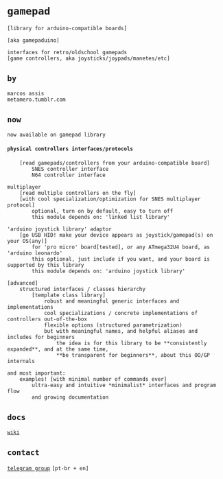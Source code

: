  # `gamepad`

`[library for arduino-compatible boards]`

`[aka gamepaduino]`

```
interfaces for retro/oldschool gamepads
[game controllers, aka joysticks/joypads/manetes/etc]
```

## `by`

```
marcos assis
metamero.tumblr.com
```

## `now`

`now available on gamepad library`

#### `physical controllers interfaces/protocols`
```
    [read gamepads/controllers from your arduino-compatible board]
        SNES controller interface
        N64 controller interface
```
```
multiplayer
    [read multiple controllers on the fly]
    [with cool specialization/optimization for SNES multiplayer protocol]
        optional, turn on by default, easy to turn off
        this module depends on: 'linked list library'
```
```
'arduino joystick library' adaptor
    [go USB HID! make your device appears as joystick/gamepad(s) on your OS(any)]
        for 'pro micro' board[tested], or any ATmega32U4 board, as 'arduino leonardo'
        this optional, just include if you want, and your board is supported by this library
        this module depends on: 'arduino joystick library'
```
```
[advanced]
    structured interfaces / classes hierarchy
        [template class library]
            robust and meaningful generic interfaces and implementations
            cool specializations / concrete implementations of controllers out-of-the-box
            flexible options (structured parametrization)
            but with meaningful names, and helpful aliases and includes for beginners
                the idea is for this library to be **consistently expanded**, and at the same time,
                **be transparent for beginners**, about this OO/GP internals
```
```
and most important:
    examples! [with minimal number of commands ever]
        ultra-easy and intuitive *minimalist* interfaces and program flow
        and growing documentation
```

## `docs`

[`wiki`](https://github.com/marcosassis/gamepaduino/wiki)

## `contact`

[`telegram group`](https://t.me/joinchat/B4GWUEiFR6LvA_47JwIgQg) `[pt-br + en]`
